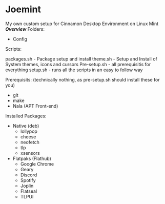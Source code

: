 # Joemint
My own custom setup for Cinnamon Desktop Environment on Linux Mint
*****************Overview*****************
Folders:
- Config

Scripts:

packages.sh - Package setup and install
theme.sh - Setup and Install of System themes, icons and cursors
Pre-setup.sh - all prerequisitis for everything
setup.sh - runs all the scripts in an easy to follow way

Prerequisits: (technically nothing, as pre-setup.sh should install these for you)
- git 
- make 
- Nala (APT Front-end)

Installed Packages:
- Native (deb)
  - lollypop
  - cheese 
  - neofetch 
  - tlp
  - xsensors 
 - Flatpaks (Flathub)
     - Google Chrome
     - Geary
     - Discord
     - Spotify
     - Joplin
     - Flatseal
     - TLPUI

